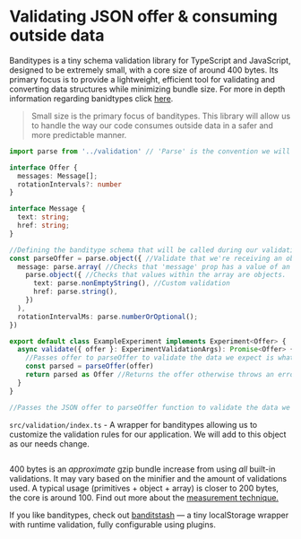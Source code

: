 # Validating JSON offer & consuming outside data

Banditypes is a tiny schema validation library for TypeScript and JavaScript, designed to be extremely small, with a core size of around 400 bytes. Its primary focus is to provide a lightweight, efficient tool for validating and converting data structures while minimizing bundle size. For more in depth information regarding banidtypes click [here](https://zod.dev/).

> Small size is the primary focus of banditypes. This library will allow us to handle the way our code consumes outside data in a safer and more predictable manner. 

```ts
import parse from '../validation' // 'Parse' is the convention we will be using.

interface Offer {
  messages: Message[];
  rotationIntervals?: number
}

interface Message {
  text: string;
  href: string;
}

//Defining the banditype schema that will be called during our validation phase.
const parseOffer = parse.object({ //Validate that we're receiving an object.
  message: parse.array( //Checks that 'message' prop has a value of an array.
    parse.object({ //Checks that values within the array are objects.
      text: parse.nonEmptyString(), //Custom validation
      href: parse.string(),
    })
  ),
  rotationIntervalMs: parse.numberOrOptional();
})

export default class ExampleExperiment implements Experiment<Offer> {
  async validate({ offer }: ExperimentValidationArgs): Promise<Offer> {
    //Passes offer to parseOffer to validate the data we expect is what we're receiving
    const parsed = parseOffer(offer)
    return parsed as Offer //Returns the offer otherwise throws an error.
  }
}

//Passes the JSON offer to parseOffer function to validate the data we expect is what we're receiving from Adobe Target.

```


`src/validation/index.ts` - A wrapper for banditypes allowing us to customize the validation rules for our application. We will add to this object as our needs change.
```ts

```

400 bytes is an _approximate_ gzip bundle increase from using _all_ built-in validations. It may vary based on the minifier and the amount of validations used. A typical usage (primitives + object + array) is closer to 200 bytes, the core is around 100. Find out more about the [measurement technique.](#size-measurement)

If you like banditypes, check out [banditstash](https://github.com/thoughtspile/banditstash) — a tiny localStorage wrapper with runtime validation, fully configurable using plugins.
